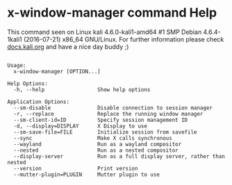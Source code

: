 # x-window-manager command Help
 
 This command seen on Linux kali 4.6.0-kali1-amd64 #1 SMP Debian 4.6.4-1kali1 (2016-07-21) x86_64 GNU/Linux. For further information please check [docs.kali.org](docs.kali.org) and have a nice day buddy ;) 

~~~

Usage:
  x-window-manager [OPTION...]

Help Options:
  -h, --help                 Show help options

Application Options:
  --sm-disable               Disable connection to session manager
  -r, --replace              Replace the running window manager
  --sm-client-id=ID          Specify session management ID
  -d, --display=DISPLAY      X Display to use
  --sm-save-file=FILE        Initialize session from savefile
  --sync                     Make X calls synchronous
  --wayland                  Run as a wayland compositor
  --nested                   Run as a nested compositor
  --display-server           Run as a full display server, rather than nested
  --version                  Print version
  --mutter-plugin=PLUGIN     Mutter plugin to use


~~~
